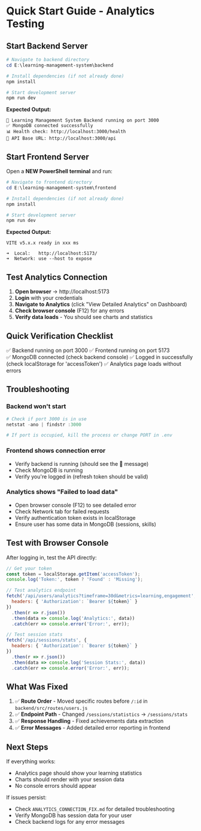 # Quick Start Guide - Analytics Testing

## Start Backend Server

```powershell
# Navigate to backend directory
cd E:\learning-management-system\backend

# Install dependencies (if not already done)
npm install

# Start development server
npm run dev
```

**Expected Output:**
```
🚀 Learning Management System Backend running on port 3000
✅ MongoDB connected successfully
📊 Health check: http://localhost:3000/health
🔗 API Base URL: http://localhost:3000/api
```

## Start Frontend Server

Open a **NEW PowerShell terminal** and run:

```powershell
# Navigate to frontend directory
cd E:\learning-management-system\frontend

# Install dependencies (if not already done)
npm install

# Start development server
npm run dev
```

**Expected Output:**
```
VITE v5.x.x ready in xxx ms

➜  Local:   http://localhost:5173/
➜  Network: use --host to expose
```

## Test Analytics Connection

1. **Open browser** → http://localhost:5173
2. **Login** with your credentials
3. **Navigate to Analytics** (click "View Detailed Analytics" on Dashboard)
4. **Check browser console** (F12) for any errors
5. **Verify data loads** - You should see charts and statistics

## Quick Verification Checklist

✅ Backend running on port 3000
✅ Frontend running on port 5173  
✅ MongoDB connected (check backend console)
✅ Logged in successfully (check localStorage for 'accessToken')
✅ Analytics page loads without errors

## Troubleshooting

### Backend won't start
```powershell
# Check if port 3000 is in use
netstat -ano | findstr :3000

# If port is occupied, kill the process or change PORT in .env
```

### Frontend shows connection error
- Verify backend is running (should see the 🚀 message)
- Check MongoDB is running
- Verify you're logged in (refresh token should be valid)

### Analytics shows "Failed to load data"
- Open browser console (F12) to see detailed error
- Check Network tab for failed requests
- Verify authentication token exists in localStorage
- Ensure user has some data in MongoDB (sessions, skills)

## Test with Browser Console

After logging in, test the API directly:

```javascript
// Get your token
const token = localStorage.getItem('accessToken');
console.log('Token:', token ? 'Found' : 'Missing');

// Test analytics endpoint
fetch('/api/users/analytics?timeframe=30d&metrics=learning,engagement', {
  headers: { 'Authorization': `Bearer ${token}` }
})
  .then(r => r.json())
  .then(data => console.log('Analytics:', data))
  .catch(err => console.error('Error:', err));

// Test session stats  
fetch('/api/sessions/stats', {
  headers: { 'Authorization': `Bearer ${token}` }
})
  .then(r => r.json())
  .then(data => console.log('Session Stats:', data))
  .catch(err => console.error('Error:', err));
```

## What Was Fixed

1. ✅ **Route Order** - Moved specific routes before `/:id` in `backend/src/routes/users.js`
2. ✅ **Endpoint Path** - Changed `/sessions/statistics` → `/sessions/stats`
3. ✅ **Response Handling** - Fixed achievements data extraction
4. ✅ **Error Messages** - Added detailed error reporting in frontend

## Next Steps

If everything works:
- Analytics page should show your learning statistics
- Charts should render with your session data
- No console errors should appear

If issues persist:
- Check `ANALYTICS_CONNECTION_FIX.md` for detailed troubleshooting
- Verify MongoDB has session data for your user
- Check backend logs for any error messages
